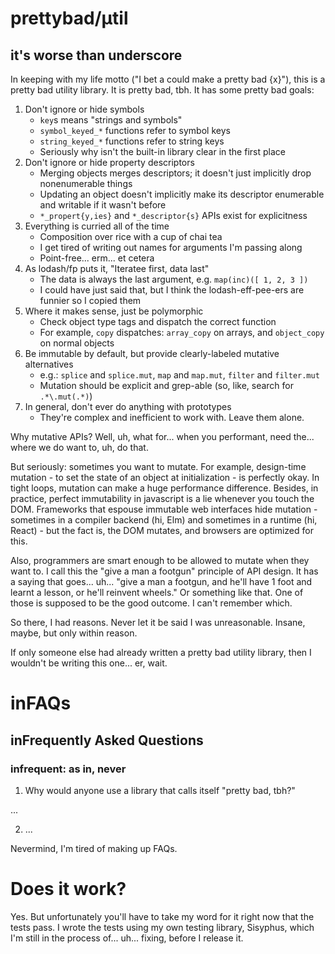 # prettybad/μtil
## it's worse than underscore

In keeping with my life motto ("I bet a could make a pretty bad {x}"),
this is a pretty bad utility library. It is pretty bad, tbh. It has some
pretty bad goals:

1. Don't ignore or hide symbols
    - `key`s means "strings and symbols"
    - `symbol_keyed_*` functions refer to symbol keys
    - `string_keyed_*` functions refer to string keys
    - Seriously why isn't the  built-in library clear in the first place
2. Don't ignore or hide property descriptors
    - Merging objects merges descriptors; it doesn't just implicitly drop
      nonenumerable things
    - Updating an object doesn't implicitly make its descriptor enumerable
      and writable if it wasn't before
    - `*_propert{y,ies}` and `*_descriptor{s}` APIs exist for explicitness
3. Everything is curried all of the time
    - Composition over rice with a cup of chai tea
    - I get tired of writing out names for arguments I'm passing along
    - Point-free... erm... et cetera
4. As lodash/fp puts it, "Iteratee first, data last"
    - The data is always the last argument, e.g. `map(inc)([ 1, 2, 3 ])`
    - I could have just said that, but I think the lodash-eff-pee-ers are funnier so I copied them
5. Where it makes sense, just be polymorphic
    - Check object type tags and dispatch the correct function
    - For example, `copy` dispatches: `array_copy` on arrays, and `object_copy` on normal objects
6. Be immutable by default, but provide clearly-labeled mutative alternatives
    - e.g.: `splice` and `splice.mut`, `map` and `map.mut`, `filter` and `filter.mut`
    - Mutation should be explicit and grep-able (so, like, search for `.*\.mut(.*)`)
7. In general, don't ever do anything with prototypes
    - They're complex and inefficient to work with. Leave them alone.

Why mutative APIs? Well, uh, what for... when you performant, need the...
where we do want to, uh, do that.

But seriously: sometimes you want to mutate. For example, design-time
mutation - to set the state of an object at initialization - is perfectly
okay. In tight loops, mutation can make a huge performance difference.
Besides, in practice, perfect immutability in javascript is a lie whenever
you touch the DOM. Frameworks that espouse immutable web interfaces hide
mutation - sometimes in a compiler backend (hi, Elm) and sometimes in a
runtime (hi, React) - but the fact is, the DOM mutates, and browsers are
optimized for this.

Also, programmers are smart enough to be allowed to mutate when they want
to. I call this the "give a man a footgun" principle of API design. It has
a saying that goes... uh... "give a man a footgun, and he'll have 1 foot
and learnt a lesson, or he'll reinvent wheels." Or something like that.
One of those is supposed to be the good outcome. I can't remember which.

So there, I had reasons. Never let it be said I was unreasonable. Insane,
maybe, but only within reason.

If only someone else had already written a pretty bad utility library,
then I wouldn't be writing this one... er, wait.

# inFAQs
## inFrequently Asked Questions
### infrequent: as in, never

1. Why would anyone use a library that calls itself "pretty bad, tbh?"

...

2. ...

Nevermind, I'm tired of making up FAQs.

# Does it work?

Yes. But unfortunately you'll have to take my word for it right now that
the tests pass. I wrote the tests using my own testing library, Sisyphus,
which I'm still in the process of... uh... fixing, before I release it.
